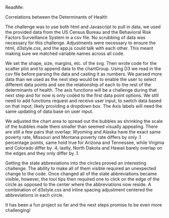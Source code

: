 ReadMe:

Correlations between the Determinants of Health 

 The challenge was to use both html and Javascript to pull in data, we used the provided data from the US Census Bureau and the Behavioral Risk Factors Surveillance System in a csv file. No scrubbing of data was necessary for this challenge. Adjustments were necessary to ensure the html, d3style.css, and the app.js could talk with each other. This meant making sure we matched variable names across all code. 

We set the shape, size, margins, etc. of the svg. Then wrote code for the scatter plot and to append data to the chartGroup. Using D3 we read in the csv file before parsing the data and casting it as numbers. We parsed more data than we used as the next step would be to enable the user to select different data points and see the relationship of each to the rest of the determinants of health. The axis functions will be a challenge during that next step and for now is only coded to the first data point options. We still need to add functions request and receive user input, to switch data based on that input; likely providing a dropdown box. The Axis labels will need the same updating of data base on user input. 

We adjusted the chart area to spread out the bubbles as shrinking the scale of the bubbles made them smaller than seemed visually appealing. There are still a few pairs that overlap: Wyoming and Alaska have the exact same poverty rate, Missouri and Montana poverty rate differs by only .1 percentage points, same hold true for Arizona and Tennessee, while Virginia and Colorado differ by .4, lastly, North Dakota and Hawaii barely overlap on the edges and they only differ by .1.

Getting the state abbreviations into the circles proved an interesting challenge. The ability to make all of them visible required an unexpected change to the code. Once changed all of the state abbreviations became visible, however, the tool tips then required one to click on the edge of the circle as opposed to the center where the abbreviations now reside. A combination of d3style.css and inline spacing adjustment centered the abbreviations in each circle.

It has been a fun project so far and the next steps promise to be even more challenging!